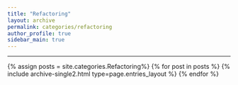 ```yaml
---
title: "Refactoring"
layout: archive
permalink: categories/refactoring
author_profile: true
sidebar_main: true
---
```


<!-- 공백이 포함되어 있는 카테고리 이름의 경우 site.categories['a b c'] 이런식으로! -->

***

{% assign posts = site.categories.Refactoring%}
{% for post in posts %} {% include archive-single2.html type=page.entries_layout %} {% endfor %}